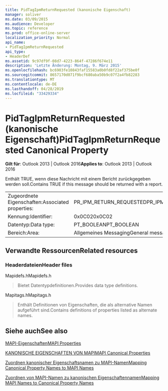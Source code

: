 ```yaml
---
title: PidTagIpmReturnRequested (kanonische Eigenschaft)
manager: soliver
ms.date: 03/09/2015
ms.audience: Developer
ms.topic: reference
ms.prod: office-online-server
localization_priority: Normal
api_name:
- PidTagIpmReturnRequested
api_type:
- HeaderDef
ms.assetid: 9c97df9f-08d7-4223-864f-47286f674e11
description: 'Letzte Änderung: Montag, 9. März 2015'
ms.openlocfilehash: bc6903fe10843faf15583a0b0fd8f22af375be0f
ms.sourcegitcommit: 8657170d071f9bcf680aba50b9c07f2a4fb82283
ms.translationtype: MT
ms.contentlocale: de-DE
ms.lasthandoff: 04/28/2019
ms.locfileid: "33429334"
---
```

# <a name="pidtagipmreturnrequested-canonical-property"></a><span data-ttu-id="04112-103">PidTagIpmReturnRequested (kanonische Eigenschaft)</span><span class="sxs-lookup"><span data-stu-id="04112-103">PidTagIpmReturnRequested Canonical Property</span></span>

  
  
<span data-ttu-id="04112-104">**Gilt für**: Outlook 2013 | Outlook 2016</span><span class="sxs-lookup"><span data-stu-id="04112-104">**Applies to**: Outlook 2013 | Outlook 2016</span></span> 
  
<span data-ttu-id="04112-105">Enthält TRUE, wenn diese Nachricht mit einem Bericht zurückgegeben werden soll.</span><span class="sxs-lookup"><span data-stu-id="04112-105">Contains TRUE if this message should be returned with a report.</span></span>
  
|||
|:-----|:-----|
|<span data-ttu-id="04112-106">Zugeordnete Eigenschaften:</span><span class="sxs-lookup"><span data-stu-id="04112-106">Associated properties:</span></span>  <br/> |<span data-ttu-id="04112-107">PR_IPM_RETURN_REQUESTED</span><span class="sxs-lookup"><span data-stu-id="04112-107">PR_IPM_RETURN_REQUESTED</span></span>  <br/> |
|<span data-ttu-id="04112-108">Kennung:</span><span class="sxs-lookup"><span data-stu-id="04112-108">Identifier:</span></span>  <br/> |<span data-ttu-id="04112-109">0x0C02</span><span class="sxs-lookup"><span data-stu-id="04112-109">0x0C02</span></span>  <br/> |
|<span data-ttu-id="04112-110">Datentyp:</span><span class="sxs-lookup"><span data-stu-id="04112-110">Data type:</span></span>  <br/> |<span data-ttu-id="04112-111">PT_BOOLEAN</span><span class="sxs-lookup"><span data-stu-id="04112-111">PT_BOOLEAN</span></span>  <br/> |
|<span data-ttu-id="04112-112">Bereich:</span><span class="sxs-lookup"><span data-stu-id="04112-112">Area:</span></span>  <br/> |<span data-ttu-id="04112-113">Allgemeines Messaging</span><span class="sxs-lookup"><span data-stu-id="04112-113">General messaging</span></span>  <br/> |
   
## <a name="related-resources"></a><span data-ttu-id="04112-114">Verwandte Ressourcen</span><span class="sxs-lookup"><span data-stu-id="04112-114">Related resources</span></span>

### <a name="header-files"></a><span data-ttu-id="04112-115">Headerdateien</span><span class="sxs-lookup"><span data-stu-id="04112-115">Header files</span></span>

<span data-ttu-id="04112-116">Mapidefs.h</span><span class="sxs-lookup"><span data-stu-id="04112-116">Mapidefs.h</span></span>
  
> <span data-ttu-id="04112-117">Bietet Datentypdefinitionen.</span><span class="sxs-lookup"><span data-stu-id="04112-117">Provides data type definitions.</span></span>
    
<span data-ttu-id="04112-118">Mapitags.h</span><span class="sxs-lookup"><span data-stu-id="04112-118">Mapitags.h</span></span>
  
> <span data-ttu-id="04112-119">Enthält Definitionen von Eigenschaften, die als alternative Namen aufgeführt sind.</span><span class="sxs-lookup"><span data-stu-id="04112-119">Contains definitions of properties listed as alternate names.</span></span>
    
## <a name="see-also"></a><span data-ttu-id="04112-120">Siehe auch</span><span class="sxs-lookup"><span data-stu-id="04112-120">See also</span></span>



[<span data-ttu-id="04112-121">MAPI-Eigenschaften</span><span class="sxs-lookup"><span data-stu-id="04112-121">MAPI Properties</span></span>](mapi-properties.md)
  
[<span data-ttu-id="04112-122">KANONISCHE EIGENSCHAFTEN VON MAPI</span><span class="sxs-lookup"><span data-stu-id="04112-122">MAPI Canonical Properties</span></span>](mapi-canonical-properties.md)
  
[<span data-ttu-id="04112-123">Zuordnen kanonischer Eigenschaftsnamen zu MAPI-Namen</span><span class="sxs-lookup"><span data-stu-id="04112-123">Mapping Canonical Property Names to MAPI Names</span></span>](mapping-canonical-property-names-to-mapi-names.md)
  
[<span data-ttu-id="04112-124">Zuordnen von MAPI-Namen zu kanonischen Eigenschaftennamen</span><span class="sxs-lookup"><span data-stu-id="04112-124">Mapping MAPI Names to Canonical Property Names</span></span>](mapping-mapi-names-to-canonical-property-names.md)

